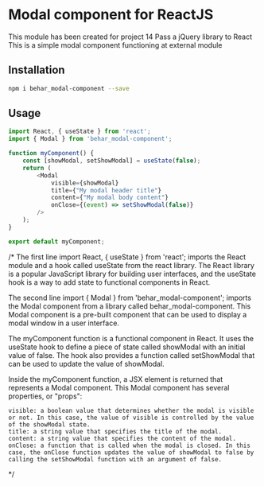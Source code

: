 # Modal component for ReactJS

This module has been created for project 14 Pass a jQuery library to React
This is a simple modal component functioning at external module

## Installation

```sh
npm i behar_modal-component --save
```

## Usage

```js
import React, { useState } from 'react';
import { Modal } from 'behar_modal-component';

function myComponent() {
    const [showModal, setShowModal] = useState(false);
    return (
        <Modal
            visible={showModal}
            title={"My modal header title"}
            content={"My modal body content"}
            onClose={(event) => setShowModal(false)}
        />
    );
}

export default myComponent;
```
/*
The first line import React, { useState } from 'react'; imports the React module and a hook called useState from the react library. The React library is a popular JavaScript library for building user interfaces, and the useState hook is a way to add state to functional components in React.

The second line import { Modal } from 'behar_modal-component'; imports the Modal component from a library called behar_modal-component. This Modal component is a pre-built component that can be used to display a modal window in a user interface.

The myComponent function is a functional component in React. It uses the useState hook to define a piece of state called showModal with an initial value of false. The hook also provides a function called setShowModal that can be used to update the value of showModal.

Inside the myComponent function, a JSX element is returned that represents a Modal component. This Modal component has several properties, or "props":

    visible: a boolean value that determines whether the modal is visible or not. In this case, the value of visible is controlled by the value of the showModal state.
    title: a string value that specifies the title of the modal.
    content: a string value that specifies the content of the modal.
    onClose: a function that is called when the modal is closed. In this case, the onClose function updates the value of showModal to false by calling the setShowModal function with an argument of false.
*/
